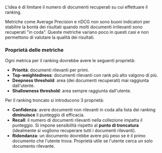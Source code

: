 L'idea è di limitare il numero di documenti recuperati su cui effettuare il ranking.

Metriche come Average Precision e nDCG non sono buoni indicatori per stabilire la bontà dei risultati quando molti documenti irrilevanti sono recuperati "in coda". Queste metriche variano poco in questi casi e non permettono di valutare la qualità dei risultati.

### Proprietà delle metriche
Ogni metrica per il ranking dovrebbe avere le seguenti proprietà:
- **Priorità**: documenti rilevanti per primi.
- **Top-weightedness**: documenti rilevanti con rank più alto valgono di più.
- **Deepness threshold**: area (dei documenti recuperati) mai raggiunta dall'utente.
- **Shallowness threshold**: area sempre raggiunta dall'utente.

Per il ranking troncato si introducono 3 proprietà:
- **Confidenza**: avere documenti non rilevanti in coda alla lista dei ranking **diminuisce** il punteggio di efficacia.
- **Recall**: il numero di documenti rilevanti nella collezione impatta il punteggio. Si impone sensibilità rispetto al **punto di troncatura** (idealmente si vogliono recuperare tutti i documenti rilevanti).
- **Ridondanza**: un documento dovrebbe avere più peso se è il primo documento che l'utente trova. Proprietà utile se l'utente cerca un solo documento rilevante.